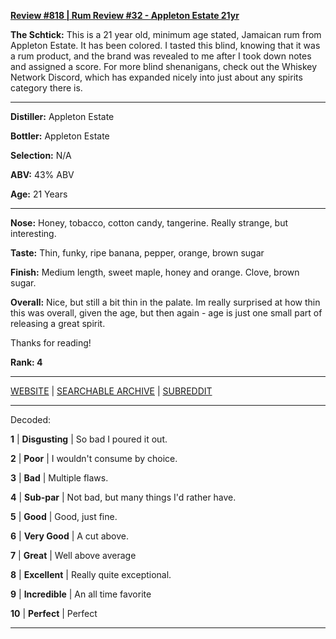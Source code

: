 
[**Review #818 | Rum Review #32 - Appleton Estate 21yr**]( https://t8ke.review/review-818-appleton-estate-21yr-rum/)

**The Schtick:** This is a 21 year old, minimum age stated, Jamaican rum from Appleton Estate. It has been colored. I tasted this blind, knowing that it was a rum product, and the brand was revealed to me after I took down notes and assigned a score. For more blind shenanigans, check out the Whiskey Network Discord, which has expanded nicely into just about any spirits category there is.

-----

**Distiller:** Appleton Estate

**Bottler:** Appleton Estate

**Selection:** N/A

**ABV:**  43% ABV

**Age:** 21 Years 

-----

**Nose:**  Honey, tobacco, cotton candy, tangerine. Really strange, but interesting.  

**Taste:** Thin, funky, ripe banana, pepper, orange, brown sugar

**Finish:** Medium length, sweet maple, honey and orange. Clove, brown sugar.

**Overall:** Nice, but still a bit thin in the palate. Im really surprised at how thin this was overall, given the age, but then again - age is just one small part of releasing a great spirit. 

Thanks for reading!

**Rank: 4**



-----

[WEBSITE](https://t8ke.review) | [SEARCHABLE ARCHIVE](https://t8ke.review/review-archive/) | [SUBREDDIT](https://reddit.com/r/t8kereviews)

-----

Decoded:

**1** | **Disgusting** | So bad I poured it out.

**2** | **Poor** | I wouldn't consume by choice.

**3** | **Bad** | Multiple flaws.

**4** | **Sub-par** | Not bad, but many things I'd rather have.

**5** | **Good** | Good, just fine.

**6** | **Very Good** | A cut above.

**7** | **Great** | Well above average

**8** | **Excellent** | Really quite exceptional.

**9** | **Incredible** | An all time favorite

**10** | **Perfect** | Perfect

----

